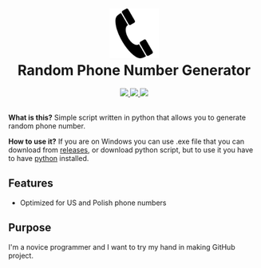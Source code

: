 <h1 align = 'center'>
    <img 
        src = '/assets/icon.png' 
        height = '100' 
        width = '100' 
        alt = 'Icon' 
    />
    <br>
    Random Phone Number Generator
    <br>
</h1>

<div align = 'center'>
    <a href = 'https://github.com/jedrzejme/RandomPhoneNumberGenerator/issues'>
        <img src = 'https://img.shields.io/github/issues/jedrzejme/RandomPhoneNumberGenerator'/>
    </a>
    <a href = 'https://github.com/jedrzejme/RandomPhoneNumberGenerator/pulls'>
        <img src = 'https://img.shields.io/github/issues-pr/jedrzejme/RandomPhoneNumberGenerator'/>
    </a>
    <a href = 'https://github.com/jedrzejme/RandomPhoneNumberGenerator/releases'>
        <img src = 'https://img.shields.io/github/v/release/jedrzejme/RandomPhoneNumberGenerator?include_prereleases&label=Latest%20Release'/>
    </a>
</div>

<br>

**What is this?** Simple script written in python that allows you to generate random phone number.

**How to use it?** If you are on Windows you can use .exe file that you can download from [releases](https://github.com/jedrzejme/RandomPhoneNumberGenerator/releases), or download python script, but to use it you have to have [python](https://www.python.org/downloads/) installed.

## Features
* Optimized for US and Polish phone numbers

## Purpose
I'm a novice programmer and I want to try my hand in making GitHub project.
